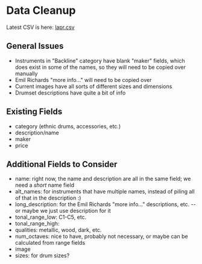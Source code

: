 
# Data Cleanup

Latest CSV is here: [lapr.csv](lapr.csv)

## General Issues

- Instruments in "Backline" category have blank "maker" fields, which does exist in some of the names, so they will need to be copied over manually
- Emil Richards "more info..." will need to be copied over
- Current images have all sorts of different sizes and dimensions
- Drumset descriptions have quite a bit of info

## Existing Fields

- category (ethnic drums, accessories, etc.)
- description/name
- maker
- price

## Additional Fields to Consider

- name: right now, the name and description are all in the same field; we need a *short* name field
- alt_names: for instruments that have multiple names, instead of piling all of that in the description :)
- long_description: for the Emil Richards "more info..." descriptions, etc. -- or maybe we just use description for it
- tonal_range_low: C1-C5, etc.
- tonal_range_high: 
- qualities: metallic, wood, dark, etc.
- num_octaves: nice to have, probably not necessary, or maybe can be calculated from range fields
- image
- sizes: for drum sizes?
